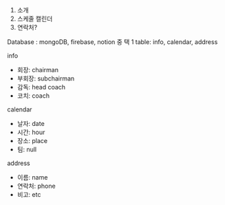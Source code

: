 1. 소개
2. 스케줄 캘린더
3. 연락처?

Database : mongoDB, firebase, notion 중 택 1
table: info, calendar, address

info

- 회장: chairman
- 부회장: subchairman
- 감독: head coach
- 코치: coach

calendar

- 날자: date
- 시간: hour
- 장소: place
- 팀: null

address

- 이름: name
- 연락처: phone
- 비고: etc
